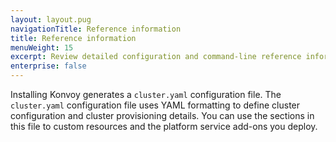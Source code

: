 ```yaml
---
layout: layout.pug
navigationTitle: Reference information
title: Reference information
menuWeight: 15
excerpt: Review detailed configuration and command-line reference information
enterprise: false
---
```


Installing Konvoy generates a `cluster.yaml` configuration file.
The `cluster.yaml` configuration file uses YAML formatting to define cluster configuration and cluster provisioning details.
You can use the sections in this file to custom resources and the platform service add-ons you deploy.
